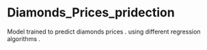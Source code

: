 # Diamonds_Prices_pridection
Model trained to predict diamonds prices . using  different regression algorithms . 
